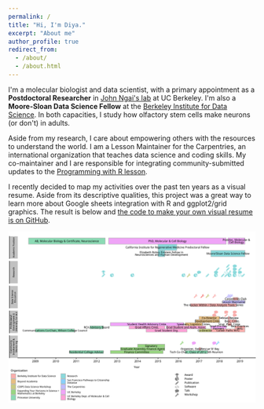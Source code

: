 ```yaml
---
permalink: /
title: "Hi, I'm Diya."
excerpt: "About me"
author_profile: true
redirect_from: 
  - /about/
  - /about.html
---
```


I'm a molecular biologist and data scientist, with a primary appointment as a **Postdoctoral Researcher** in [John Ngai's lab](http://mcb.berkeley.edu/labs/ngai) at UC Berkeley. I'm also a **Moore-Sloan Data Science Fellow** at the [Berkeley Institute for Data Science](https://bids.berkeley.edu/). In both capacities, I study how olfactory stem cells make neurons (or don't) in adults. 

Aside from my research, I care about empowering others with the resources to understand the world. I am a Lesson Maintainer for the Carpentries, an international organization that teaches data science and coding skills. My co-maintainer and I are responsible for integrating community-submitted updates to the [Programming with R lesson](https://swcarpentry.github.io/r-novice-inflammation/).

I recently decided to map my activities over the past ten years as a visual resume. Aside from its descriptive qualities, this project was a great way to learn more about Google sheets integration with R and ggplot2/grid graphics. The result is below and [the code to make your own visual resume is on GitHub](https://github.com/diyadas/vizresume).

![Diya Das's Visual Resume](files/resume-diya-das.png)

